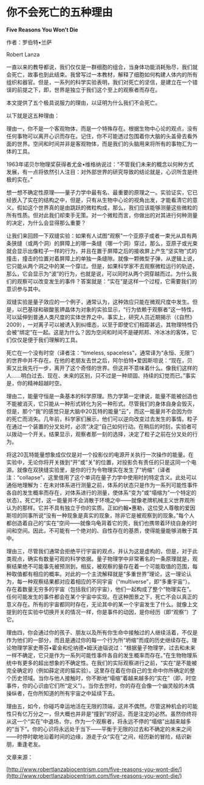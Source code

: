# 你不会死亡的五种理由

**Five Reasons You Won’t Die**

作者：罗伯特•兰萨

Robert Lanza

一直以来的教导都说，我们仅仅是一群细胞的组合，当身体功能消耗殆尽，我们就会死亡，故事也到此结束。我曾写过一本教材，解释了细胞如何构建人体内的所有组织和器官。但是，一系列的科学实验表明，我们对死亡的坚信，是建立在一个错误的前提之下，即，世界是独立于我们这个至上的观察者而存在。

本文提供了五个极具说服力的理由，以证明为什么我们不会死亡。

以下就是这五种理由：

理由一，你不是一个客观物体，而是一个特殊存在。根据生物中心论的观点，没有任何事物可以离开心识而存在。记住，你不可能透过包围着你大脑的头盖骨去看外面的世界。空间和时间并非是客观物体，而是我们的头脑用来将所有的事物汇为一体的工具。

1963年诺贝尔物理奖获得者尤金•维格纳说过：“不管我们未来的概念以何种方式发展，有一点将依然引人注目：对外部世界的研究导致的结论就是，心识所含是终极的实在。”

想一想不确定性原理——量子力学中最有名、最重要的原理之一。实验证实，它已经嵌入了实在的结构之中，但是，只有从生物中心论的视角出发，才能看清它的意义。假如这个世界真的是由跳跃的微粒构成，那么，我们应该能够测量这些微粒的所有性质。但对此我们却束手无策。对一个微粒而言，你做出的对其进行何种测量的决定，为什么会显得那么重要？

让我们来回顾一下双缝实验：如果有人试图“观察”一个亚原子或者一束光从具有两条狭缝（或两个洞）的屏障上的哪一条缝（哪一个洞）穿过，那么，亚原子或光束就会显示出像粒子一样的行为，并且在置于屏障之后的接收屏上产生“坚实物”式的撞击，撞击的位置对着屏障上的单独一条缝隙。就像一颗微型子弹，从逻辑上说，它只能从两个洞之中的某一个穿过。但是，如果科学家不去观察微粒运行的轨迹，那么，它会显示为“波”的行为，也就是说，可以同时从两个洞穿越而过。为什么我们的观察可以改变发生的事件？答案就是：“实在”是这样一个过程，它需要我们的意识参与其中。

双缝实验是量子效应的一个例子，通常认为，这种效应只能在微观尺度中发生。但是，以巴基球和碳酸氢钾晶体为对象的实验显示，“行为依赖于观察者”这一特性，可以延伸到普通人类尺度的实体世界之中。事实上，研究人员近期揭示（《自然》2009），一对离子可以被诱入到纠缠态，以至于即使它们相距甚远，其物理特性仍会被“绑定”在一起。这是为什么？因为空间和时间不是硬邦邦、冷冰冰的客体，它们仅仅是便于我们理解的工具。

死亡在一个没有时空（译者注：“timeless, spaceless”，通常译为“永恒、无限”）的世界中并不存在。在他的老朋友去世之后，阿尔伯特•爱因斯坦说：“现在，贝索又比我先行一步，离开了这个奇怪的世界。但这并不意味着什么。像我们这样的人……明白过去、现在、未来的区别，只不过是一种顽固、持续的幻觉而已。”事实是，你的精神超越时空。

理由二，能量守恒是一条基本的科学原理。热力学第一定律说，能量不能被创造也不能被消灭，它只能从一种形式转化为另一种形式。尽管我们的身体自身会毁灭，但是，那个“我”的感觉只是大脑中20瓦特的能量“云”，而这一能量并不会因为你的死亡而消失。几年前，科学家们展示，他们可以逆向改变过去发生的事情。粒子在通过一个装置的分叉处时，必须“决定”自己如何行动。在稍后的时刻，实验者可以拨动一个开关。结果显示，观察者那一刻的选择，决定了粒子之前在分叉处的行为。

将这20瓦特能量想象成仅仅是对一个投影仪的电源开关执行一次操作的能量。在实验中，无论你将开关拨到“开”或“关”的位置，对投影负有责任的只是这同一个电源。就像在双狭缝实验里，是你的行为令物理实在发生了“坍缩”（译者注：“collapse”，这里借用了这个单词在量子力学中使用时的特定含义。此处可以通俗地理解为：在未对体系进行测量之前，体系的状态只是作为一系列可能性事件各自的发生概率而存在，对体系进行的测量，使体系“变为”或“塌缩为”一个特定的状态）。死亡时，这一能量并不会消散于环境之中——就像老牌机械主义世界观所认为的那样。它并不具有独立于你的实质。正如约翰•惠勒，这位受人尊敬的爱因斯坦的同事所说“没有一种现象是真实的现象，除非它是被观察到的现象。”每个人都创造着自己的“实在”空间——就像乌龟背着它的壳，我们也携带着环绕自身的时间和空间。因此，不可能有一个绝对的、自性存在的基质，使得能量能够消散于其中。

理由三，尽管我们通常会拒绝平行宇宙的观点，并认为这是虚构的，但是，对于此类观点，确实有数量可观的科学依据。量子物理学中非常著名的一条原理就是，观察结果绝不可能事先被预测到，相反，被观察的量存在着一个可能取值的范围，每种取值都有相应的概率。对此的一个主流解释就是“多重世界”理论，这一理论认为，每一种观察结果都对应着相应的不同宇宙（“multiverse”，即“多重宇宙”）。存在着数量无穷多的宇宙（包括我们的宇宙），他们一起构成了整个“物理实在”。任何可能发生的事件都会在某个宇宙中实现。在这种图景之下，死亡不会以真正的意义存在。所有的宇宙都同时存在，无论其中的某一个宇宙发生了什么。就像上文提到的在实验中切换开关的情况一样，你是事件的动因，是你经历（即“观察”）了它。

理由四，你会通过你的孩子、朋友以及所有你生命中接触过的人继续活着，不仅是作为他们的一部分，而且是通过你的每一个行为所“坍缩”而成的历史继续存在。理论物理学家史蒂芬•霍金和伦纳德•姆沃迪瑙说过：“根据量子物理学，过去和未来一样不确定，它只是作为一系列可能性事件各自的发生概率而存在。”在生物物理系统中有更多的超出想象的不确定性。在我们的实际观察进行之前，“实在”是不能被完全确定的（例如薛定谔的猫实验）。这里存在着在你自己的生命中你所确定的整个历史领域。当你与他人接触时，你不断地“塌缩”着越来越多的“实在”（即，时空事件，你的心识由它们所“定义”）。当你去世时，你的存在会像一个幽灵般的木偶操纵者，在你所知道的所有宇宙之中延续下去。

理由五，如今，你碰巧幸运地活在无限的顶端，这并不偶然。尽管这种机会的可能性只有亿万分之一，但大概也并非是“撞到”的好运，而是注定的必然。虽然你终将从这一个“实在”中退场，你，作为一个观察者，将永远不停的“塌缩”出越来越多的“当下”。你的心识将永远处于当下——平衡于无限的过去和不确定的未来之间——时停时歇地沿着时间的边缘，游走于众“实在”之间，经历新的冒险，结识新朋，重逢老友。

文章来源：

[http://www.robertlanzabiocentrism.com/five-reasons-you-wont-die/](http://www.robertlanzabiocentrism.com/five-reasons-you-wont-die/)

